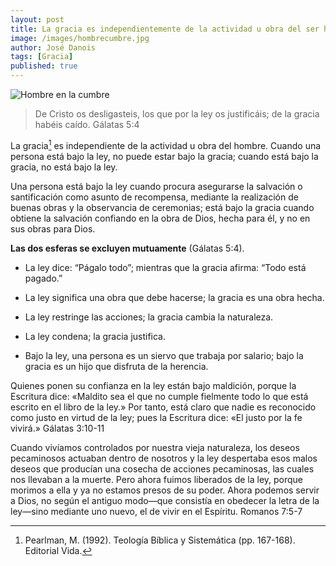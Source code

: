 ```yaml
---
layout: post
title: La gracia es independientemente de la actividad u obra del ser humano
image: /images/hombrecumbre.jpg
author: José Danois
tags: [Gracia]
published: true
---
```

![Hombre en la cumbre](/images/hombrecumbre.jpg)
>De Cristo os desligasteis, los que por la ley os justificáis; de la gracia habéis caído. Gálatas 5:4

La gracia[^1] es independiente de la actividad u obra del hombre. Cuando una persona está bajo la ley, no puede estar bajo la gracia; cuando está bajo la gracia, no está bajo la ley.

Una persona está bajo la ley cuando procura asegurarse la salvación o santificación como asunto de recompensa, mediante la realización de buenas obras y la observancia de ceremonias; está bajo la gracia cuando obtiene la salvación confiando en la obra de Dios, hecha para él, y no en sus obras para Dios.

**Las dos esferas se excluyen mutuamente** (Gálatas 5:4).

-   La ley dice: “Págalo todo”; mientras que la gracia afirma: “Todo está pagado.”
    
-   La ley significa una obra que debe hacerse; la gracia es una obra hecha.
    
-   La ley restringe las acciones; la gracia cambia la naturaleza.
    
-   La ley condena; la gracia justifica.
    
-   Bajo la ley, una persona es un siervo que trabaja por salario; bajo la gracia es un hijo que disfruta de la herencia.
    

Quienes ponen su confianza en la ley están bajo maldición, porque la Escritura dice: «Maldito sea el que no cumple fielmente todo lo que está escrito en el libro de la ley.» Por tanto, está claro que nadie es reconocido como justo en virtud de la ley; pues la Escritura dice: «El justo por la fe vivirá.» Gálatas 3:10-11 

Cuando vivíamos controlados por nuestra vieja naturaleza, los deseos pecaminosos actuaban dentro de nosotros y la ley despertaba esos malos deseos que producían una cosecha de acciones pecaminosas, las cuales nos llevaban a la muerte. Pero ahora fuimos liberados de la ley, porque morimos a ella y ya no estamos presos de su poder. Ahora podemos servir a Dios, no según el antiguo modo—que consistía en obedecer la letra de la ley—sino mediante uno nuevo, el de vivir en el Espíritu. Romanos 7:5-7 


[^1]: Pearlman, M. (1992). Teología Bíblica y Sistemática (pp. 167-168). Editorial Vida.


<!--stackedit_data:
eyJoaXN0b3J5IjpbLTEwMDM4NDkxMzldfQ==
-->